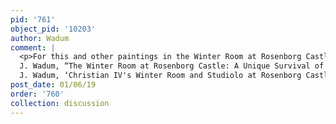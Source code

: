 ```yaml
---
pid: '761'
object_pid: '10203'
author: Wadum
comment: |
  <p>For this and other paintings in the Winter Room at Rosenborg Castle, Copenhagen, see:<br />
  J. Wadum, “The Winter Room at Rosenborg Castle: A Unique Survival of Antwerp Mass-Production”, in APOLLO CXXVIII (1988), pp. 82 87.<br />
  J. Wadum, ‘Christian IV's Winter Room and Studiolo at Rosenborg Castle’, in: Gerson Digital: Denmark (Dutch and Flemish art in European perspective 1500-1900, Part II),  The Hague (RKD) 2015,  § 5. (<a href="http://gersondenmark.rkdmonographs.nl/5.-christian-iv2019s-winter-room-and-studiolo-2013-joergen-wadum">http://gersondenmark.rkdmonographs.nl/5.-christian-iv2019s-winter-room-a...</a>)</p>
post_date: 01/06/19
order: '760'
collection: discussion
---
```


